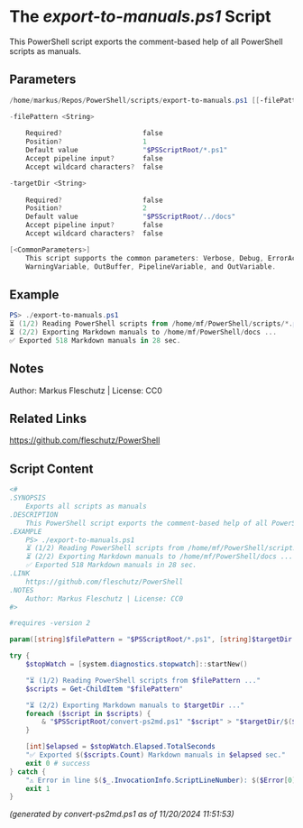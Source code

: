 The *export-to-manuals.ps1* Script
===========================

This PowerShell script exports the comment-based help of all PowerShell scripts as manuals.

Parameters
----------
```powershell
/home/markus/Repos/PowerShell/scripts/export-to-manuals.ps1 [[-filePattern] <String>] [[-targetDir] <String>] [<CommonParameters>]

-filePattern <String>
    
    Required?                    false
    Position?                    1
    Default value                "$PSScriptRoot/*.ps1"
    Accept pipeline input?       false
    Accept wildcard characters?  false

-targetDir <String>
    
    Required?                    false
    Position?                    2
    Default value                "$PSScriptRoot/../docs"
    Accept pipeline input?       false
    Accept wildcard characters?  false

[<CommonParameters>]
    This script supports the common parameters: Verbose, Debug, ErrorAction, ErrorVariable, WarningAction, 
    WarningVariable, OutBuffer, PipelineVariable, and OutVariable.
```

Example
-------
```powershell
PS> ./export-to-manuals.ps1
⏳ (1/2) Reading PowerShell scripts from /home/mf/PowerShell/scripts/*.ps1 ... 
⏳ (2/2) Exporting Markdown manuals to /home/mf/PowerShell/docs ...
✅ Exported 518 Markdown manuals in 28 sec.

```

Notes
-----
Author: Markus Fleschutz | License: CC0

Related Links
-------------
https://github.com/fleschutz/PowerShell

Script Content
--------------
```powershell
<#
.SYNOPSIS
	Exports all scripts as manuals
.DESCRIPTION
	This PowerShell script exports the comment-based help of all PowerShell scripts as manuals.
.EXAMPLE
	PS> ./export-to-manuals.ps1
	⏳ (1/2) Reading PowerShell scripts from /home/mf/PowerShell/scripts/*.ps1 ... 
	⏳ (2/2) Exporting Markdown manuals to /home/mf/PowerShell/docs ...
	✅ Exported 518 Markdown manuals in 28 sec.
.LINK
	https://github.com/fleschutz/PowerShell
.NOTES
	Author: Markus Fleschutz | License: CC0
#>

#requires -version 2

param([string]$filePattern = "$PSScriptRoot/*.ps1", [string]$targetDir = "$PSScriptRoot/../docs")

try {
	$stopWatch = [system.diagnostics.stopwatch]::startNew()

	"⏳ (1/2) Reading PowerShell scripts from $filePattern ..." 
	$scripts = Get-ChildItem "$filePattern"

	"⏳ (2/2) Exporting Markdown manuals to $targetDir ..."
	foreach ($script in $scripts) {
		& "$PSScriptRoot/convert-ps2md.ps1" "$script" > "$targetDir/$($script.BaseName).md"
	}

	[int]$elapsed = $stopWatch.Elapsed.TotalSeconds
	"✅ Exported $($scripts.Count) Markdown manuals in $elapsed sec."
	exit 0 # success
} catch {
	"⚠️ Error in line $($_.InvocationInfo.ScriptLineNumber): $($Error[0])"
	exit 1
}
```

*(generated by convert-ps2md.ps1 as of 11/20/2024 11:51:53)*
